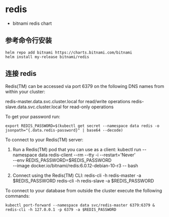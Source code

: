 # redis

- bitnami redis chart

## 参考命令行安装

```
helm repo add bitnami https://charts.bitnami.com/bitnami
helm install my-release bitnami/redis
```

## 连接 redis

Redis(TM) can be accessed via port 6379 on the following DNS names from within your cluster:

redis-master.data.svc.cluster.local for read/write operations
redis-slave.data.svc.cluster.local for read-only operations

To get your password run:

    export REDIS_PASSWORD=$(kubectl get secret --namespace data redis -o jsonpath="{.data.redis-password}" | base64 --decode)

To connect to your Redis(TM) server:

1. Run a Redis(TM) pod that you can use as a client:
   kubectl run --namespace data redis-client --rm --tty -i --restart='Never' \
    --env REDIS_PASSWORD=$REDIS_PASSWORD \
   --image docker.io/bitnami/redis:6.0.12-debian-10-r3 -- bash

2. Connect using the Redis(TM) CLI:
   redis-cli -h redis-master -a $REDIS_PASSWORD
   redis-cli -h redis-slave -a $REDIS_PASSWORD

To connect to your database from outside the cluster execute the following commands:

    kubectl port-forward --namespace data svc/redis-master 6379:6379 &
    redis-cli -h 127.0.0.1 -p 6379 -a $REDIS_PASSWORD
